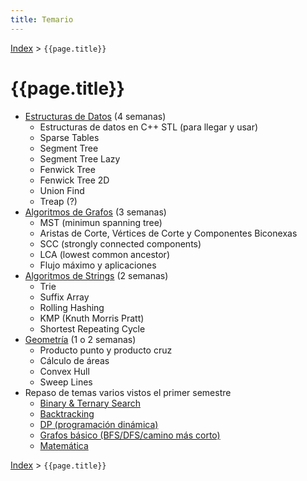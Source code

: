 ```yaml
---
title: Temario
---
```


[Index](index) > ```{{page.title}}```

# {{page.title}}

- [Estructuras de Datos](resources/data_structures) (4 semanas)
    - Estructuras de datos en C++ STL (para llegar y usar)
    - Sparse Tables
    - Segment Tree
    - Segment Tree Lazy
    - Fenwick Tree
    - Fenwick Tree 2D
    - Union Find
    - Treap (?)
- [Algoritmos de Grafos](resources/graphs) (3 semanas)
    - MST (minimun spanning tree)
    - Aristas de Corte, Vértices de Corte y Componentes Biconexas
    - SCC (strongly connected components)
    - LCA (lowest common ancestor)
    - Flujo máximo y aplicaciones
- [Algoritmos de Strings](resources/strings) (2 semanas)
    - Trie
    - Suffix Array    
    - Rolling Hashing
    - KMP (Knuth Morris Pratt)
    - Shortest Repeating Cycle
- [Geometría](resources/geometry) (1 o 2 semanas)
    - Producto punto y producto cruz
    - Cálculo de áreas
    - Convex Hull
    - Sweep Lines
- Repaso de temas varios vistos el primer semestre
    - [Binary & Ternary Search](resources/search)
    - [Backtracking](resources/backtracking)
    - [DP (programación dinámica)](resources/dp)
    - [Grafos básico (BFS/DFS/camino más corto)](resources/graphs)
    - [Matemática](resources/math)

[Index](index) > ```{{page.title}}```